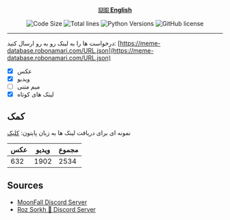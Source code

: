 <div align="center">

[**🇺🇸 English**](README.md)
</div>

<p align="center">
    <img src="https://img.shields.io/github/languages/code-size/robonamari/meme-database?style=flat" alt="Code Size">
    <img src="https://tokei.rs/b1/github/robonamari/meme-database?style=flat" alt="Total lines">
    <img src="https://img.shields.io/badge/python-%5E3.7-blue" alt="Python Versions">
    <img src="https://img.shields.io/github/license/robonamari/meme-database" alt="GitHub license">
</p>

---

درخواست ها را به لینک رو به رو ارسال کنید: [https://meme-database.robonamari.com/URL.json](https://meme-database.robonamari.com/URL.json)
- [x] عکس
- [x] ویدیو
- [ ] میم متنی
- [x] لینک های کوتاه

## کمک
نمونه ای برای دریافت لینک ها به زبان پایتون:
[کلیک](https://github.com/robonamari/meme-database/blob/main/main.py)


| عکس | ویدیو | مجموع |
| ---- | ---- | ---- |
| 632  | 1902 | 2534 |

## Sources
* [MoonFall Discord Server](https://discord.gg/BsaC3QgEQz)
* [Roz Sorkh 🌹 Discord Server](https://discord.gg/a7jbGR99bW)
